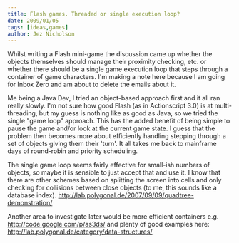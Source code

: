```yaml
---
title: Flash games. Threaded or single execution loop?
date: 2009/01/05
tags: [ideas,games]
author: Jez Nicholson
---
```

​​​Whilst writing a Flash mini-game the discussion came up whether the objects themselves should manage their proximity checking, etc. or whether there should be a single game execution loop that steps through a container of game characters. I'm making a note here because I am going for Inbox Zero and am about to delete the emails about it.

Me being a Java Dev, I tried an object-based approach first and it all ran really slowly. I'm not sure how good Flash (as in Actionscript 3.0) is at multi-threading, but my guess is nothing like as good as Java, so we tried the single "game loop" approach. This has the added benefit of being simple to pause the game and/or look at the current game state. I guess that the problem then becomes more about efficiently handling stepping through a set of objects giving them their 'turn'. It all takes me back to mainframe days of round-robin and priority scheduling.

The single game loop seems fairly effective for small-ish numbers of objects, so maybe it is sensible to just accept that and use it. I know that there are other schemes based on splitting the screen into cells and only checking for collisions between close objects (to me, this sounds like a database index). http://lab.polygonal.de/2007/09/09/quadtree-demonstration/

Another area to investigate later would be more efficient containers e.g. http://code.google.com/p/as3ds/ and plenty of good examples here: http://lab.polygonal.de/category/data-structures/
